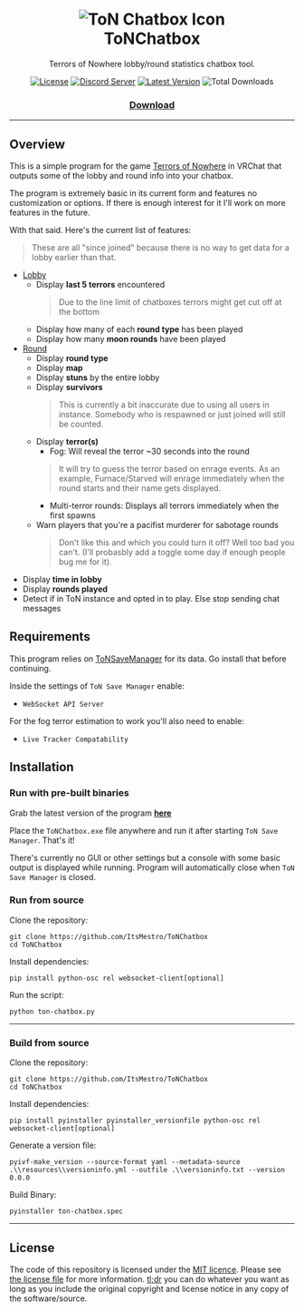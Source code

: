 <h1 align="center">
    <img src="resources/icon.ico" alt="ToN Chatbox Icon">
    <br>
    ToNChatbox
</h1>

<div align="center">
<p>Terrors of Nowhere lobby/round statistics chatbox tool.</p>
<a href="/LICENSE"><img alt="License" src="https://img.shields.io/github/license/ItsMestro/ToNChatbox"></a> <a href="https://discord.mestro.cc"><img alt="Discord Server" src="https://discordapp.com/api/guilds/128856147162562560/widget.png?style=shield"></a> <a href="https://github.com/ItsMestro/ToNChatbox/releases/latest"><img alt="Latest Version" src="https://img.shields.io/github/v/release/ItsMestro/ToNChatbox?label=Latest%20Version"></a> <picture><img alt="Total Downloads" src="https://img.shields.io/github/downloads/ItsMestro/ToNChatbox/ToNChatbox.exe?label=Downloads"></picture>
</div>

<h3 align="center"><a href="https://github.com/ItsMestro/ToNChatbox/releases/latest">Download</a></h3>

---

## Overview

This is a simple program for the game [Terrors of Nowhere](https://vrchat.com/home/world/wrld_a61cdabe-1218-4287-9ffc-2a4d1414e5bd) in VRChat that outputs some of the lobby and round info into your chatbox.

The program is extremely basic in its current form and features no customization or options. If there is enough interest for it I'll work on more features in the future.

With that said. Here's the current list of features:

> These are all "since joined" because there is no way to get data for a lobby earlier than that.

- <ins>Lobby</ins>
  - Display __last 5 terrors__ encountered
    > Due to the line limit of chatboxes terrors might get cut off at the bottom
  - Display how many of each __round type__ has been played
  - Display how many __moon rounds__ have been played
- <ins>Round</ins>
  - Display __round type__
  - Display __map__
  - Display __stuns__ by the entire lobby
  - Display __survivors__
    > This is currently a bit inaccurate due to using all users in instance. Somebody who is respawned or just joined will still be counted.
  - Display __terror(s)__
    - Fog: Will reveal the terror ~30 seconds into the round
    > It will try to guess the terror based on enrage events. As an example, Furnace/Starved will enrage immediately when the round starts and their name gets displayed.
    - Multi-terror rounds: Displays all terrors immediately when the first spawns
  - Warn players that you're a pacifist murderer for sabotage rounds
    > Don't like this and which you could turn it off? Well too bad you can't. (I'll probasbly add a toggle some day if enough people bug me for it).
- Display __time in lobby__
- Display __rounds played__
- Detect if in ToN instance and opted in to play. Else stop sending chat messages

## Requirements

This program relies on [ToNSaveManager](https://github.com/ChrisFeline/ToNSaveManager) for its data. Go install that before continuing.

Inside the settings of `ToN Save Manager` enable:

- `WebSocket API Server`

For the fog terror estimation to work you'll also need to enable:

- `Live Tracker Compatability`

## Installation

### Run with pre-built binaries

Grab the latest version of the program __[here](https://github.com/ItsMestro/ToNChatbox/releases/latest)__

Place the `ToNChatbox.exe` file anywhere and run it after starting `ToN Save Manager`. That's it!

There's currently no GUI or other settings but a console with some basic output is displayed while running. Program will automatically close when `ToN Save Manager` is closed.

### Run from source

Clone the repository:

```shell
git clone https://github.com/ItsMestro/ToNChatbox
cd ToNChatbox
```

Install dependencies:

```shell
pip install python-osc rel websocket-client[optional]
```

Run the script:

```shell
python ton-chatbox.py
```

---

### Build from source

Clone the repository:

```shell
git clone https://github.com/ItsMestro/ToNChatbox
cd ToNChatbox
```

Install dependencies:

```shell
pip install pyinstaller pyinstaller_versionfile python-osc rel websocket-client[optional]
```

Generate a version file:

```shell
pyivf-make_version --source-format yaml --metadata-source .\\resources\\versioninfo.yml --outfile .\\versioninfo.txt --version 0.0.0
```

Build Binary:

```shell
pyinstaller ton-chatbox.spec
```

---

## License

The code of this repository is licensed under the [MIT licence](https://opensource.org/licenses/MIT). Please see [the license file](LICENSE) for more information. [tl;dr](https://tldrlegal.com/license/mit-license) you can do whatever you want as long as you include the original copyright and license notice in any copy of the software/source.
